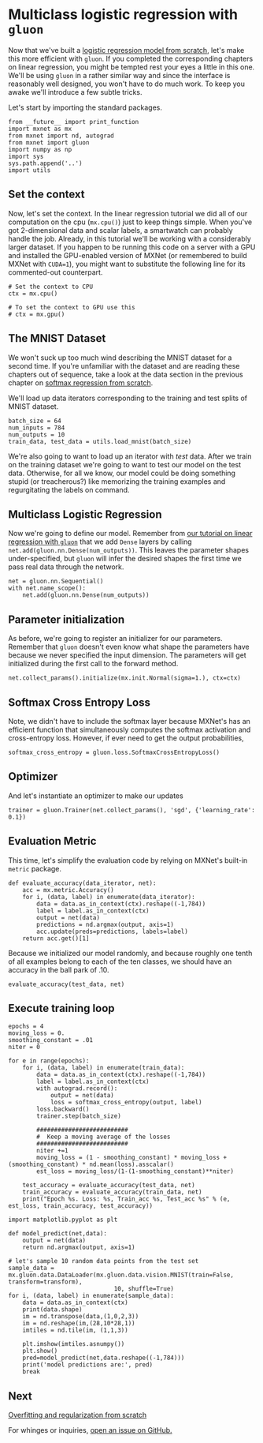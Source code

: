 # Multiclass logistic regression with ``gluon``

Now that we've built a [logistic regression model from scratch](./softmax-regression-scratch.ipynb), let's make this more efficient with ``gluon``. If you completed the corresponding chapters on linear regression, you might be tempted rest your eyes a little in this one. We'll be using ``gluon`` in a rather similar way and since the interface is reasonably well designed, you won't have to do much work. To keep you awake we'll introduce a few subtle tricks.

Let's start by importing the standard packages.

```{.python .input}
from __future__ import print_function
import mxnet as mx
from mxnet import nd, autograd
from mxnet import gluon
import numpy as np
import sys
sys.path.append('..')
import utils
```

## Set the context

Now, let's set the context. In the linear regression tutorial we did all of our computation on the cpu (`mx.cpu()`) just to keep things simple. When you've got 2-dimensional data and scalar labels, a smartwatch can probably handle the job. Already, in this tutorial we'll be working with a considerably larger dataset. If you happen to be running this code on a server with a GPU and installed the GPU-enabled version of MXNet (or remembered to build MXNet with ``CUDA=1``), you might want to substitute the following line for its commented-out counterpart.

```{.python .input}
# Set the context to CPU
ctx = mx.cpu()

# To set the context to GPU use this
# ctx = mx.gpu()
```

## The MNIST Dataset

We won't suck up too much wind describing the MNIST dataset for a second time. If you're unfamiliar with the dataset and are reading these chapters out of sequence, take a look at the data section in the previous chapter on [softmax regression from scratch](./P02-C03-softmax-regression-scratch.ipynb).


We'll load up data iterators corresponding to the training and test splits of MNIST dataset.

```{.python .input}
batch_size = 64
num_inputs = 784
num_outputs = 10
train_data, test_data = utils.load_mnist(batch_size)
```

We're also going to want to load up an iterator with *test* data. After we train on the training dataset we're going to want to test our model on the test data. Otherwise, for all we know, our model could be doing something stupid (or treacherous?) like memorizing the training examples and regurgitating the labels on command.

## Multiclass Logistic Regression

Now we're going to define our model.
Remember from [our tutorial on linear regression with ``gluon``](./P02-C02-linear-regression-gluon)
that we add ``Dense`` layers by calling ``net.add(gluon.nn.Dense(num_outputs))``.
This leaves the parameter shapes under-specified,
but ``gluon`` will infer the desired shapes
the first time we pass real data through the network.


```{.python .input}
net = gluon.nn.Sequential()
with net.name_scope():
    net.add(gluon.nn.Dense(num_outputs))
```

## Parameter initialization

As before, we're going to register an initializer for our parameters. Remember that ``gluon`` doesn't even know what shape the parameters have because we never specified the input dimension. The parameters will get initialized during the first call to the forward method.


```{.python .input}
net.collect_params().initialize(mx.init.Normal(sigma=1.), ctx=ctx)
```

## Softmax Cross Entropy Loss

Note, we didn't have to include the softmax layer because MXNet's has an efficient function that simultaneously computes the softmax activation and cross-entropy loss. However, if ever need to get the output probabilities,

```{.python .input}
softmax_cross_entropy = gluon.loss.SoftmaxCrossEntropyLoss()
```

## Optimizer

And let's instantiate an optimizer to make our updates

```{.python .input}
trainer = gluon.Trainer(net.collect_params(), 'sgd', {'learning_rate': 0.1})
```

## Evaluation Metric

This time, let's simplify the evaluation code by relying on MXNet's built-in ``metric`` package.

```{.python .input}
def evaluate_accuracy(data_iterator, net):
    acc = mx.metric.Accuracy()
    for i, (data, label) in enumerate(data_iterator):
        data = data.as_in_context(ctx).reshape((-1,784))
        label = label.as_in_context(ctx)
        output = net(data)
        predictions = nd.argmax(output, axis=1)
        acc.update(preds=predictions, labels=label)
    return acc.get()[1]
```

Because we initialized our model randomly, and because roughly one tenth of all examples belong to each of the ten classes, we should have an accuracy in the ball park of .10.

```{.python .input}
evaluate_accuracy(test_data, net)
```

## Execute training loop

```{.python .input}
epochs = 4
moving_loss = 0.
smoothing_constant = .01
niter = 0

for e in range(epochs):
    for i, (data, label) in enumerate(train_data):
        data = data.as_in_context(ctx).reshape((-1,784))
        label = label.as_in_context(ctx)
        with autograd.record():
            output = net(data)
            loss = softmax_cross_entropy(output, label)
        loss.backward()
        trainer.step(batch_size)

        ##########################
        #  Keep a moving average of the losses
        ##########################
        niter +=1
        moving_loss = (1 - smoothing_constant) * moving_loss + (smoothing_constant) * nd.mean(loss).asscalar()
        est_loss = moving_loss/(1-(1-smoothing_constant)**niter)

    test_accuracy = evaluate_accuracy(test_data, net)
    train_accuracy = evaluate_accuracy(train_data, net)
    print("Epoch %s. Loss: %s, Train_acc %s, Test_acc %s" % (e, est_loss, train_accuracy, test_accuracy))

```

```{.python .input}
import matplotlib.pyplot as plt

def model_predict(net,data):
    output = net(data)
    return nd.argmax(output, axis=1)

# let's sample 10 random data points from the test set
sample_data = mx.gluon.data.DataLoader(mx.gluon.data.vision.MNIST(train=False, transform=transform),
                              10, shuffle=True)
for i, (data, label) in enumerate(sample_data):
    data = data.as_in_context(ctx)
    print(data.shape)
    im = nd.transpose(data,(1,0,2,3))
    im = nd.reshape(im,(28,10*28,1))
    imtiles = nd.tile(im, (1,1,3))

    plt.imshow(imtiles.asnumpy())
    plt.show()
    pred=model_predict(net,data.reshape((-1,784)))
    print('model predictions are:', pred)
    break
```

## Next
[Overfitting and regularization from scratch](../chapter02_supervised-learning/regularization-scratch.ipynb)

For whinges or inquiries, [open an issue on  GitHub.](https://github.com/zackchase/mxnet-the-straight-dope)
